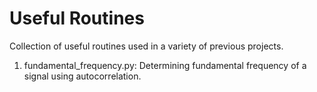 # Useful Routines
Collection of useful routines used in a variety of previous projects.

1. fundamental_frequency.py: Determining fundamental frequency of a signal using autocorrelation.
